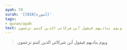 ```yaml
---
ayah: 74
surah: '[[028|سورة]]'
tags:
- quran/ayah
text: ويوم يناديهم فيقول أين شركائي الذين كنتم تزعمون
---
```

> ويوم يناديهم فيقول أين شركائي الذين كنتم تزعمون
